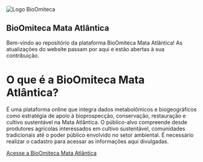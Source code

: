 ![Logo BioOmiteca](https://www.bioomiteca.com/images/logo-bioomiteca.png)

## BioOmiteca Mata Atlântica

Bem-vindo ao repositório da plataforma BioOmiteca Mata Atlântica!
As atualizações do website passam por aqui e estão abertas à sua contribuição.

# O que é a BioOmiteca Mata Atlântica?

É uma plataforma online que integra dados metabolômicos e biogeográficos como estratégia de apoio à bioprospecção, conservação, restauração e cultivo sustentável na Mata Atlântica. O público-alvo compreende desde produtores agrícolas interessados em cultivo sustentável, comunidades tradicionais até o poder público envolvido no setor ambiental. É necessário realizar o cadastro para acessar as informações aqui divulgadas.

[Acesse a BioOmiteca Mata Atlântica](https://www.bioomiteca.com/)
